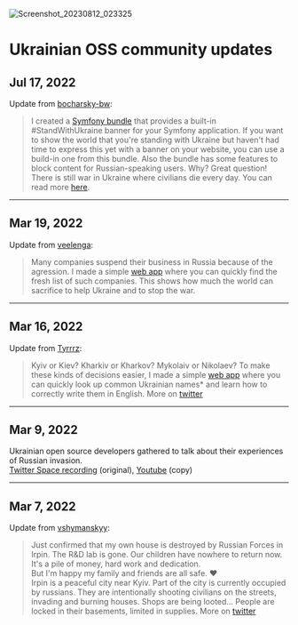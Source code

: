 ![Screenshot_20230812_023325](https://github.com/vshymanskyy/StandWithUkraine/assets/142044318/3af78b06-6e18-46a6-aa8c-179578f136e7)
# Ukrainian OSS community updates

## Jul 17, 2022
Update from [bocharsky-bw](https://github.com/bocharsky-bw):
> I created a [Symfony bundle](https://github.com/bocharsky-bw/stand-with-ukraine-bundle) that provides a built-in
#StandWithUkraine banner for your Symfony application. If you want to show the world that you're standing with Ukraine
but haven't had time to express this yet with a banner on your website, you can use a build-in one from this bundle.
Also the bundle has some features to block content for Russian-speaking users. Why? Great question!
There is still war in Ukraine where civilians die every day. You can read more [here](https://github.com/bocharsky-bw/stand-with-ukraine-bundle#standwithukrainebundle).

---

## Mar 19, 2022
Update from [veelenga](https://github.com/veelenga):
> Many companies suspend their business in Russia because of the agression.
I made a simple [web app](https://rblist.info) where you can quickly find the fresh list of such companies.
This shows how much the world can sacrifice to help Ukraine and to stop the war.

---

## Mar 16, 2022
Update from [Tyrrrz](https://github.com/Tyrrrz):
> Kyiv or Kiev? Kharkiv or Kharkov? Mykolaiv or Nikolaev?
To make these kinds of decisions easier, I made a simple [web app](https://spellingukraine.com/) where you can quickly look up common Ukrainian names* and learn how to correctly write them in English. More on [twitter](https://twitter.com/Tyrrrz/status/1504035025200762883)

---

## Mar 9, 2022
Ukrainian open source developers gathered to talk about their experiences of Russian invasion.  
[Twitter Space recording](https://twitter.com/denysdovhan/status/1501486563842211843) (original), [Youtube](https://www.youtube.com/watch?v=LeG09zu_p_g) (copy)

---

## Mar 7, 2022
Update from [vshymanskyy](https://github.com/vshymanskyy):

> Just confirmed that my own house is destroyed by Russian Forces in Irpin. The R&D lab is gone.
Our children have nowhere to return now. It's a pile of money, hard work and dedication.  
But I'm happy my family and friends are all safe. ❤️  
Irpin is a peaceful city near Kyiv. Part of the city is currently occupied by russians.
They are intentionally shooting civilians on the streets, invading and burning houses. Shops are being looted...
People are locked in their basements, limited in supplies. More on [twitter](https://twitter.com/vshymanskyy/status/1512438413357719564)
